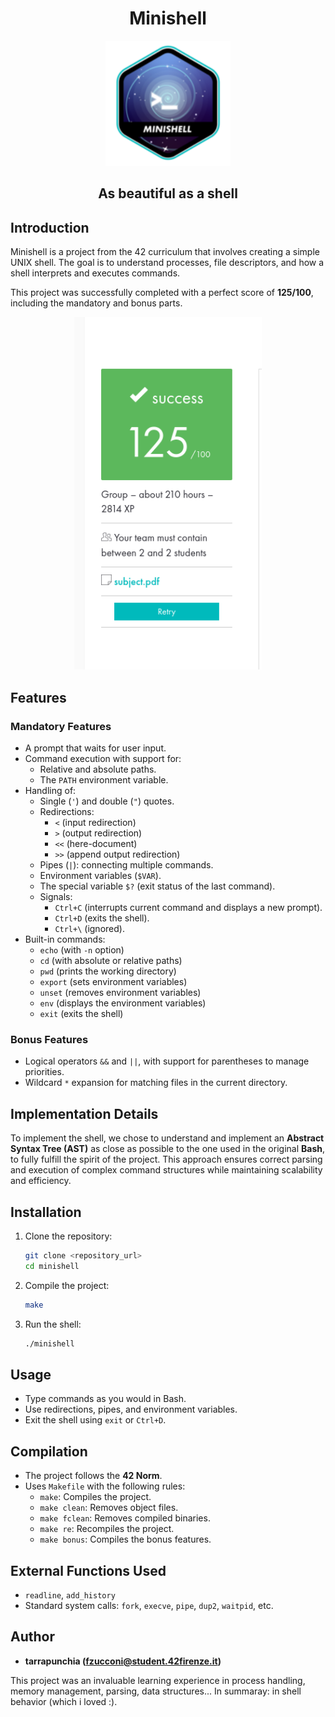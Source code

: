 <h1 align="center">Minishell</h1>
<p align="center">
  <img src="imgs/minishellLogo.png" alt="Minishell Logo" width="200">
</p>
<h2 align="center">As beautiful as a shell</h2>

## Introduction
Minishell is a project from the 42 curriculum that involves creating a simple UNIX shell. The goal is to understand processes, file descriptors, and how a shell interprets and executes commands.

This project was successfully completed with a perfect score of **125/100**, including the mandatory and bonus parts.
<p align="center">
  <img src="imgs/eval.png" alt="Eval" width="300">
</p>

## Features

### Mandatory Features
- A prompt that waits for user input.
- Command execution with support for:
  - Relative and absolute paths.
  - The `PATH` environment variable.
- Handling of:
  - Single (`'`) and double (`"`) quotes.
  - Redirections:
    - `<` (input redirection)
    - `>` (output redirection)
    - `<<` (here-document)
    - `>>` (append output redirection)
  - Pipes (`|`): connecting multiple commands.
  - Environment variables (`$VAR`).
  - The special variable `$?` (exit status of the last command).
  - Signals:
    - `Ctrl+C` (interrupts current command and displays a new prompt).
    - `Ctrl+D` (exits the shell).
    - `Ctrl+\` (ignored).
- Built-in commands:
  - `echo` (with `-n` option)
  - `cd` (with absolute or relative paths)
  - `pwd` (prints the working directory)
  - `export` (sets environment variables)
  - `unset` (removes environment variables)
  - `env` (displays the environment variables)
  - `exit` (exits the shell)

### Bonus Features
- Logical operators `&&` and `||`, with support for parentheses to manage priorities.
- Wildcard `*` expansion for matching files in the current directory.

## Implementation Details
To implement the shell, we chose to understand and implement an **Abstract Syntax Tree (AST)** as close as possible to the one used in the original **Bash**, to fully fulfill the spirit of the project. This approach ensures correct parsing and execution of complex command structures while maintaining scalability and efficiency.

## Installation
1. Clone the repository:
   ```sh
   git clone <repository_url>
   cd minishell
   ```
2. Compile the project:
   ```sh
   make
   ```
3. Run the shell:
   ```sh
   ./minishell
   ```

## Usage
- Type commands as you would in Bash.
- Use redirections, pipes, and environment variables.
- Exit the shell using `exit` or `Ctrl+D`.

## Compilation
- The project follows the **42 Norm**.
- Uses `Makefile` with the following rules:
  - `make`: Compiles the project.
  - `make clean`: Removes object files.
  - `make fclean`: Removes compiled binaries.
  - `make re`: Recompiles the project.
  - `make bonus`: Compiles the bonus features.

## External Functions Used
- `readline`, `add_history`
- Standard system calls: `fork`, `execve`, `pipe`, `dup2`, `waitpid`, etc.

## Author
- **tarrapunchia (fzucconi@student.42firenze.it)**

This project was an invaluable learning experience in process handling, memory management, parsing, data structures...
In summaray: in shell behavior (which i loved :).

